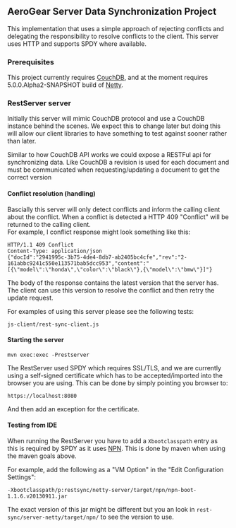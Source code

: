 ## AeroGear Server Data Synchronization Project
This implementation that uses a simple approach of rejecting conflicts and delegating the responsibility to resolve conflicts
to the client.    This server uses HTTP and supports SPDY where available.

### Prerequisites
This project currently requires [CouchDB](http://couchdb.apache.org/), and at the moment requires 5.0.0.Alpha2-SNAPSHOT
build of [Netty](https://github.com/netty/netty).

### RestServer server
<a name="restserver"></a>
Initially this server will mimic CouchDB protocol and use a CouchDB instance behind the scenes. We expect this to
change later but doing this will allow our client libraries to have something to test against sooner rather
than later.

Similar to how CouchDB API works we could expose a RESTFul api for synchronizing data. Like CouchDB a revision is used
for each document and must be communicated when requesting/updating a document to get the correct version

#### Conflict resolution (handling)
Bascially this server will only detect conflicts and inform the calling client about the conflict. When a conflict is
detected a HTTP 409 "Conflict" will be returned to the calling client.  
For example, I conflict response might look something like this:

    HTTP/1.1 409 Conflict
    Content-Type: application/json
    {"docId":"2941995c-3b75-4de4-8db7-ab2405bc4cfe","rev":"2-161abbc9241c550e113571bab5dcc953","content":"[{\"model\":\"honda\",\"color\":\"black\"},{\"model\":\"bmw\"}]"}
The body of the response contains the latest version that the server has. The client can use this version to resolve the
conflict and then retry the update request.

For examples of using this server please see the following tests:

    js-client/rest-sync-client.js

#### Starting the server

    mvn exec:exec -Prestserver

The RestServer used SPDY which requires SSL/TLS, and we are currently using a self-signed certificate which has to
be accepted/imported into the browser you are using. This can be done by simply pointing you browser to:

    https://localhost:8080

And then add an exception for the certificate.

#### Testing from IDE
When running the RestServer you have to add a ```Xbootclasspath``` entry as this is required by SPDY as it uses
[NPN](http://wiki.eclipse.org/Jetty/Feature/NPN). This is done by maven when using the maven goals above.

For example, add the following as a "VM Option" in the "Edit Configuration Settings":

    -Xbootclasspath/p:restsync/netty-server/target/npn/npn-boot-1.1.6.v20130911.jar

The exact version of this jar might be different but you an look in ```rest-sync/server-netty/target/npn/``` to see the version to
use.

